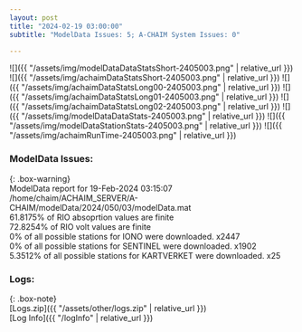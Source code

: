 ```yaml
---
layout: post
title: "2024-02-19 03:00:00"
subtitle: "ModelData Issues: 5; A-CHAIM System Issues: 0"

---
```


![]({{ "/assets/img/modelDataDataStatsShort-2405003.png" | relative_url }})
![]({{ "/assets/img/achaimDataStatsShort-2405003.png" | relative_url }})
![]({{ "/assets/img/achaimDataStatsLong00-2405003.png" | relative_url }})
![]({{ "/assets/img/achaimDataStatsLong01-2405003.png" | relative_url }})
![]({{ "/assets/img/achaimDataStatsLong02-2405003.png" | relative_url }})
![]({{ "/assets/img/modelDataDataStats-2405003.png" | relative_url }})
![]({{ "/assets/img/modelDataStationStats-2405003.png" | relative_url }})
![]({{ "/assets/img/achaimRunTime-2405003.png" | relative_url }})


### ModelData Issues:  
  
{: .box-warning}  
 ModelData report for 19-Feb-2024 03:15:07   
 /home/chaim/ACHAIM_SERVER/A-CHAIM/modelData/2024/050/03/modelData.mat   
 61.8175% of RIO absoprtion values are finite   
 72.8254% of RIO volt values are finite   
 0% of all possible stations for IONO were downloaded. x2447   
 0% of all possible stations for SENTINEL were downloaded. x1902   
 5.3512% of all possible stations for KARTVERKET were downloaded. x25   
  


### Logs:  
  
{: .box-note}  
[Logs.zip]({{ "/assets/other/logs.zip" | relative_url }})  
[Log Info]({{ "/logInfo" | relative_url }})  
